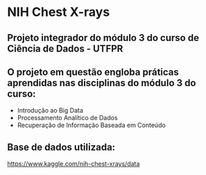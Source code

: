 # NIH Chest X-rays
## Projeto integrador do módulo 3 do curso de Ciência de Dados - UTFPR
## O projeto em questão engloba práticas aprendidas nas disciplinas do módulo 3 do curso:
* Introdução ao Big Data
* Processamento Analítico de Dados
* Recuperação de Informação Baseada em Conteúdo

## Base de dados utilizada:
https://www.kaggle.com/nih-chest-xrays/data
